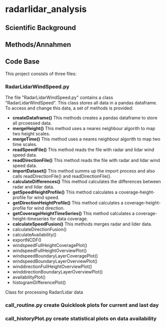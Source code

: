 # radarlidar_analysis
## Scientific Background
## Methods/Annahmen
## Code Base
This project consists of three files:
### RadarLidarWindSpeed.py
The file "RadarLidarWindSpeed.py" contains a class "RadarLidarWindSpeed". This class stores all data in a pandas dataframe. To access and change this data, a set of methods is provided:
- **createDataframe()** This methods creates a pandas dataframe to store all prcoessed data.
- **mergeHeight()** This method uses a neares neighbour algorith to map two height scales.
- **mergeTime()** This method uses a neares neighbour algorith to map two time scales.
- **readSpeedFile()** This method reads the file with radar and lidar wind speed data.
- **readDirectionFile()** This method reads the file with radar and lidar wind speed data.
- **importDataset()** This method summs up the import process and also calls readDirectionFile() and readDirectionFile().
- **calculateDifferences()** This method calculates the differences between radar and lidar data.
- **getSpeedHeightProfile()** This method calculates a coverage-height-profile for wind speed.
- **getDirectionHeightProfile()** This method calculates a coverage-height-profile for wind direction.
- **getCoverageHeightTimeSeries()** This method calculates a coverage-height-timeseries for data coverage.
- **calculateSpeedFusion()** This methods merges radar and lider data. 
- calculateDirectionFusion()
- calculateAvailability()
- exportNCDF()
- windspeedFullHeightCoveragePlot()
- windspeedFullHeightOverviewPlot()
- windspeedBoundaryLayerCoveragePlot()
- windspeedBoundaryLayerOverviewPlot()
- winddirectionFullHeightOverviewPlot()
- winddirectionBoundaryLayerOverviewPlot()
- availabilityPlot()
- histogramDifferencePlot()

Class for processing Radar/Lidar data
### call_routine.py create Quicklook plots for current and last day
### call_historyPlot.py create statistical plots on data availability
